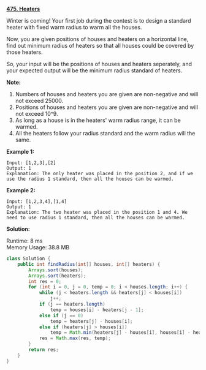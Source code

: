 **[475. Heaters](https://leetcode.com/problems/heaters/)**

Winter is coming! Your first job during the contest is to design a standard heater with fixed warm radius to warm all the houses.

Now, you are given positions of houses and heaters on a horizontal line, find out minimum radius of heaters so that all houses could be covered by those heaters.

So, your input will be the positions of houses and heaters seperately, and your expected output will be the minimum radius standard of heaters.

**Note:**

1. Numbers of houses and heaters you are given are non-negative and will not exceed 25000.
2. Positions of houses and heaters you are given are non-negative and will not exceed 10^9.
3. As long as a house is in the heaters' warm radius range, it can be warmed.
4. All the heaters follow your radius standard and the warm radius will the same.

**Example 1:**
```
Input: [1,2,3],[2]
Output: 1
Explanation: The only heater was placed in the position 2, and if we use the radius 1 standard, then all the houses can be warmed.
```

**Example 2:**
```
Input: [1,2,3,4],[1,4]
Output: 1
Explanation: The two heater was placed in the position 1 and 4. We need to use radius 1 standard, then all the houses can be warmed.
```

**Solution:**

Runtime: 8 ms<br/>
Memory Usage: 38.8 MB

```java
class Solution {
    public int findRadius(int[] houses, int[] heaters) {
        Arrays.sort(houses);
        Arrays.sort(heaters);
        int res = 0;               
        for (int i = 0, j = 0, temp = 0; i < houses.length; i++) {
        	while (j < heaters.length && heaters[j] < houses[i])
        		j++;
        	if (j == heaters.length)
        		temp = houses[i] - heaters[j - 1];
        	else if (j == 0)
        		temp = heaters[j] - houses[i];
        	else if (heaters[j] > houses[i])
        		temp = Math.min(heaters[j] - houses[i], houses[i] - heaters[j - 1]);
        	res = Math.max(res, temp);
       	}
        return res;
    }  
}
```